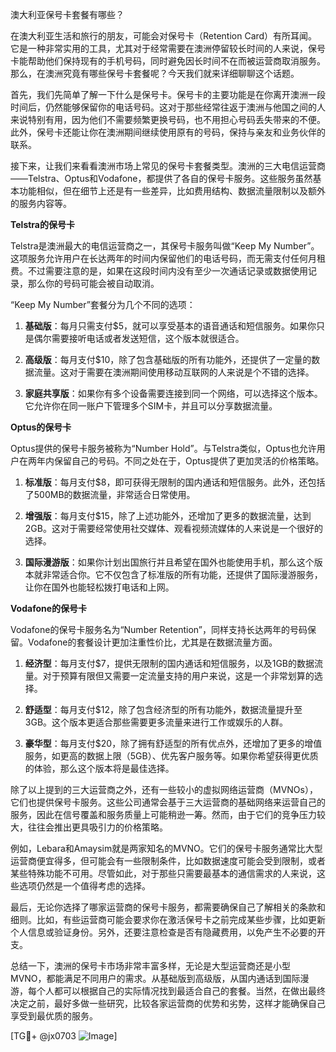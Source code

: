 澳大利亚保号卡套餐有哪些？

在澳大利亚生活和旅行的朋友，可能会对保号卡（Retention Card）有所耳闻。它是一种非常实用的工具，尤其对于经常需要在澳洲停留较长时间的人来说，保号卡能帮助他们保持现有的手机号码，同时避免因长时间不在而被运营商取消服务。那么，在澳洲究竟有哪些保号卡套餐呢？今天我们就来详细聊聊这个话题。

首先，我们先简单了解一下什么是保号卡。保号卡的主要功能是在你离开澳洲一段时间后，仍然能够保留你的电话号码。这对于那些经常往返于澳洲与他国之间的人来说特别有用，因为他们不需要频繁更换号码，也不用担心号码丢失带来的不便。此外，保号卡还能让你在澳洲期间继续使用原有的号码，保持与亲友和业务伙伴的联系。

接下来，让我们来看看澳洲市场上常见的保号卡套餐类型。澳洲的三大电信运营商——Telstra、Optus和Vodafone，都提供了各自的保号卡服务。这些服务虽然基本功能相似，但在细节上还是有一些差异，比如费用结构、数据流量限制以及额外的服务内容等。

**Telstra的保号卡**

Telstra是澳洲最大的电信运营商之一，其保号卡服务叫做“Keep My Number”。这项服务允许用户在长达两年的时间内保留他们的电话号码，而无需支付任何月租费。不过需要注意的是，如果在这段时间内没有至少一次通话记录或数据使用记录，那么你的号码可能会被自动取消。

“Keep My Number”套餐分为几个不同的选项：

1. **基础版**：每月只需支付$5，就可以享受基本的语音通话和短信服务。如果你只是偶尔需要接听电话或者发送短信，这个版本就很适合。
   
2. **高级版**：每月支付$10，除了包含基础版的所有功能外，还提供了一定量的数据流量。这对于需要在澳洲期间使用移动互联网的人来说是个不错的选择。
   
3. **家庭共享版**：如果你有多个设备需要连接到同一个网络，可以选择这个版本。它允许你在同一账户下管理多个SIM卡，并且可以分享数据流量。

**Optus的保号卡**

Optus提供的保号卡服务被称为“Number Hold”。与Telstra类似，Optus也允许用户在两年内保留自己的号码。不同之处在于，Optus提供了更加灵活的价格策略。

1. **标准版**：每月支付$8，即可获得无限制的国内通话和短信服务。此外，还包括了500MB的数据流量，非常适合日常使用。
   
2. **增强版**：每月支付$15，除了上述功能外，还增加了更多的数据流量，达到2GB。这对于需要经常使用社交媒体、观看视频流媒体的人来说是一个很好的选择。
   
3. **国际漫游版**：如果你计划出国旅行并且希望在国外也能使用手机，那么这个版本就非常适合你。它不仅包含了标准版的所有功能，还提供了国际漫游服务，让你在国外也能轻松拨打电话和上网。

**Vodafone的保号卡**

Vodafone的保号卡服务名为“Number Retention”，同样支持长达两年的号码保留。Vodafone的套餐设计更加注重性价比，尤其是在数据流量方面。

1. **经济型**：每月支付$7，提供无限制的国内通话和短信服务，以及1GB的数据流量。对于预算有限但又需要一定流量支持的用户来说，这是一个非常划算的选择。
   
2. **舒适型**：每月支付$12，除了包含经济型的所有功能外，数据流量提升至3GB。这个版本更适合那些需要更多流量来进行工作或娱乐的人群。
   
3. **豪华型**：每月支付$20，除了拥有舒适型的所有优点外，还增加了更多的增值服务，如更高的数据上限（5GB）、优先客户服务等。如果你希望获得更优质的体验，那么这个版本将是最佳选择。

除了以上提到的三大运营商之外，还有一些较小的虚拟网络运营商（MVNOs），它们也提供保号卡服务。这些公司通常会基于三大运营商的基础网络来运营自己的服务，因此在信号覆盖和服务质量上可能稍逊一筹。然而，由于它们的竞争压力较大，往往会推出更具吸引力的价格策略。

例如，Lebara和Amaysim就是两家知名的MVNO。它们的保号卡服务通常比大型运营商便宜得多，但可能会有一些限制条件，比如数据速度可能会受到限制，或者某些特殊功能不可用。尽管如此，对于那些只需要最基本的通信需求的人来说，这些选项仍然是一个值得考虑的选择。

最后，无论你选择了哪家运营商的保号卡服务，都需要确保自己了解相关的条款和细则。比如，有些运营商可能会要求你在激活保号卡之前完成某些步骤，比如更新个人信息或验证身份。另外，还要注意检查是否有隐藏费用，以免产生不必要的开支。

总结一下，澳洲的保号卡市场非常丰富多样，无论是大型运营商还是小型MVNO，都能满足不同用户的需求。从基础版到高级版，从国内通话到国际漫游，每个人都可以根据自己的实际情况找到最适合自己的套餐。当然，在做出最终决定之前，最好多做一些研究，比较各家运营商的优势和劣势，这样才能确保自己享受到最优质的服务。

[TG💪+ @jx0703 ![Image](https://github.com/user-attachments/assets/dbca1d08-cadb-493c-b0ec-ad6f7a83f270)]